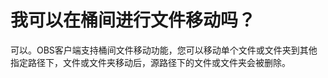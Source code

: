 # 我可以在桶间进行文件移动吗？<a name="obs_faq_0057"></a>

可以。OBS客户端支持桶间文件移动功能，您可以移动单个文件或文件夹到其他指定路径下，文件或文件夹移动后，源路径下的文件或文件夹会被删除。

